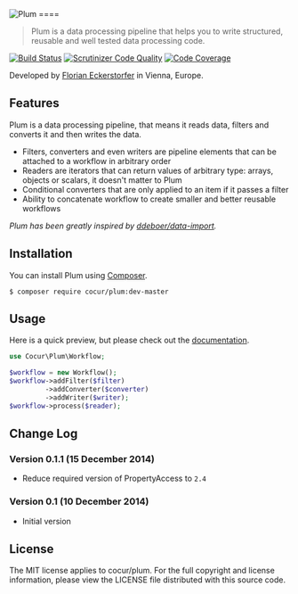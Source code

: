 <img src="https://florian.ec/img/plum/logo.png" alt="Plum">
====

> Plum is a data processing pipeline that helps you to write structured, reusable and well tested data processing code.

[![Build Status](https://travis-ci.org/cocur/plum.svg?branch=master)](https://travis-ci.org/cocur/plum)
[![Scrutinizer Code Quality](https://scrutinizer-ci.com/g/cocur/plum/badges/quality-score.png?b=master)](https://scrutinizer-ci.com/g/cocur/plum/?branch=master)
[![Code Coverage](https://scrutinizer-ci.com/g/cocur/plum/badges/coverage.png?b=master)](https://scrutinizer-ci.com/g/cocur/plum/?branch=master)

Developed by [Florian Eckerstorfer](https://florian.ec) in Vienna, Europe.


Features
--------

Plum is a data processing pipeline, that means it reads data, filters and converts it and then writes the data.

- Filters, converters and even writers are pipeline elements that can be attached to a workflow in arbitrary order
- Readers are iterators that can return values of arbitrary type: arrays, objects or scalars, it doesn't matter to Plum
- Conditional converters that are only applied to an item if it passes a filter
- Ability to concatenate workflow to create smaller and better reusable workflows

*Plum has been greatly inspired by [ddeboer/data-import](https://github.com/ddeboer/data-import).*


Installation
------------

You can install Plum using [Composer](http://getcomposer.org).

```shell
$ composer require cocur/plum:dev-master
```


Usage
-----

Here is a quick preview, but please check out the [documentation](http://plum.readthedocs.org/en/latest/).

```php
use Cocur\Plum\Workflow;

$workflow = new Workflow();
$workflow->addFilter($filter)
         ->addConverter($converter)
         ->addWriter($writer);
$workflow->process($reader);
```


Change Log
----------

### Version 0.1.1 (15 December 2014)

- Reduce required version of PropertyAccess to `2.4`

### Version 0.1 (10 December 2014)

- Initial version


License
-------

The MIT license applies to cocur/plum. For the full copyright and license information,
please view the LICENSE file distributed with this source code.
